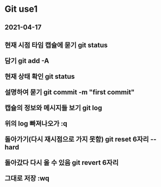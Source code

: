 <h1>Git use1</h1>
<h2>2021-04-17<h2>
<p>현재 시점 타임 캡슐에 묻기 git status</p>
<p>담기 git add -A</p>
  <p> 현재 상태 확인 git status</p>
  <p> 설명하여 묻기 git commit -m "first commit"</p>
  <p> 캡슐의 정보와 메시지들 보기 git log</p>
  <p> 위의 log 빠져나오가 :q</p>
  <p> 돌아가기(다시 재시점으로 가지 못함) git reset 6자리 --hard</p>
  <p> 돌아갔다 다시 올 수 있음 git revert 6자리 </p>
  <p> 그대로 저장 :wq </p>

  
